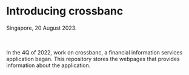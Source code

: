 # Introducing crossbanc
Singapore, 20 August 2023.
<br />
<br />
<br />
<p>
In the 4Q of 2022, work on crossbanc, a financial information services application began.
This repository stores the webpages that provides information about the application. 
</p>
